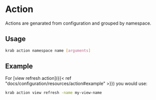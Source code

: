 ---
---

# Action

Actions are genarated from configuration and grouped by namespace.

## Usage

```sh
krab action namespace name [arguments]
```

## Example

For [view refresh action]({{< ref "docs/configuration/resources/action#example" >}}) you would use:

```sh
krab action view refresh -name my-view-name
```

